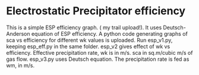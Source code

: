 # Electrostatic Precipitator efficiency
This is a simple ESP efficiency graph. ( my trail upload!). It uses Deutsch-Anderson equation of ESP efficiency.
A python code generating graphs of sca vs efficiency for different wk values is uploaded.
Run esp_v1.py, keeping esp_eff.py in the same folder.
esp_v2 gives effect of wk vs efficiency.
Effective precipitation rate, wk is in m/s. sca in sq.m/cubic m/s of gas flow.
esp_v3.py uses Deutsch equation. The precipitation rate is fed as wm, in m/s.
